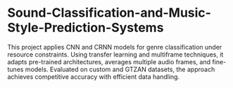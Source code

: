 # Sound-Classification-and-Music-Style-Prediction-Systems
This project applies CNN and CRNN models for genre classification under resource constraints. Using transfer learning and multiframe techniques, it adapts pre-trained architectures, averages multiple audio frames, and fine-tunes models. Evaluated on custom and GTZAN datasets, the approach achieves competitive accuracy with efficient data handling.
